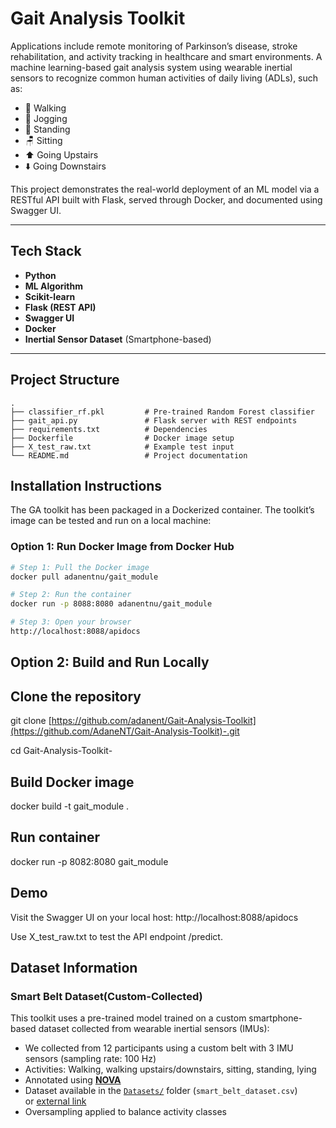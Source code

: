 
# Gait Analysis Toolkit
Applications include remote monitoring of Parkinson’s disease, stroke rehabilitation, and activity tracking in healthcare and smart environments. A machine learning-based gait analysis system using wearable inertial sensors to recognize common human activities of daily living (ADLs), such as:
- 🚶 Walking
- 🏃 Jogging
- 🧍 Standing
- 🪑 Sitting
- ⬆️ Going Upstairs
- ⬇️ Going Downstairs

This project demonstrates the real-world deployment of an ML model via a RESTful API built with Flask, served through Docker, and documented using Swagger UI.

---

## Tech Stack

- **Python**
- **ML Algorithm**
- **Scikit-learn**
- **Flask (REST API)**
- **Swagger UI**
- **Docker**
- **Inertial Sensor Dataset** (Smartphone-based)

---
## Project Structure
```text
.
├── classifier_rf.pkl         # Pre-trained Random Forest classifier
├── gait_api.py               # Flask server with REST endpoints
├── requirements.txt          # Dependencies
├── Dockerfile                # Docker image setup
├── X_test_raw.txt            # Example test input
└── README.md                 # Project documentation           
```
## Installation Instructions
The GA toolkit has been packaged in a Dockerized container. The toolkit’s image can be tested and run on a local machine:
### Option 1: Run Docker Image from Docker Hub

```bash
# Step 1: Pull the Docker image
docker pull adanentnu/gait_module

# Step 2: Run the container
docker run -p 8088:8080 adanentnu/gait_module

# Step 3: Open your browser
http://localhost:8088/apidocs
```
## Option 2: Build and Run Locally
## Clone the repository
git clone [https://github.com/adanent/Gait-Analysis-Toolkit](https://github.com/AdaneNT/Gait-Analysis-Toolkit)-.git

cd Gait-Analysis-Toolkit-

## Build Docker image
docker build -t gait_module .

## Run container
docker run -p 8082:8080 gait_module

## Demo
Visit the Swagger UI on your local host:
http://localhost:8088/apidocs

Use X_test_raw.txt to test the API endpoint /predict.

## Dataset Information
###  Smart Belt Dataset(Custom-Collected)
This toolkit uses a pre-trained model trained on a custom smartphone-based dataset collected from wearable inertial sensors (IMUs):
- We collected from 12 participants using a custom belt with 3 IMU sensors (sampling rate: 100 Hz)
- Activities: Walking, walking upstairs/downstairs, sitting, standing, lying
- Annotated using [**NOVA**](https://github.com/hcmlab/nova)
- Dataset available in the [`Datasets/`](./Datasets/) folder (`smart_belt_dataset.csv`)  
  or [external link](https://alamedaproject.eu/)
- Oversampling applied to balance activity classes



